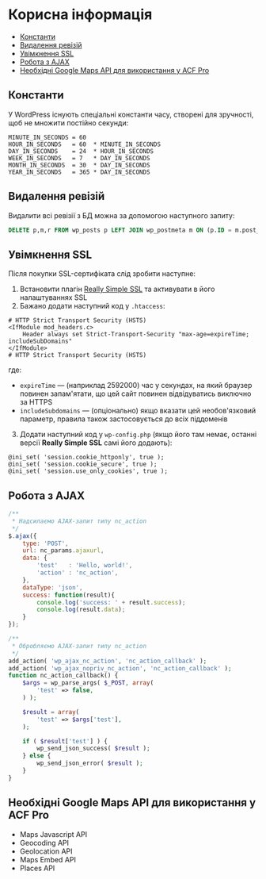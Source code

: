 # Корисна інформація

* [Константи](#константи)
* [Видалення ревізій](#видалення-ревізій)
* [Увімкнення SSL](#увімкнення-ssl)
* [Робота з AJAX](#робота-з-ajax)
* [Необхідні Google Maps API для використання у ACF Pro](#необхідні-google-maps-api-для-використання-у-acf-pro)

## Константи

У WordPress існують спеціальні константи часу, створені для зручності, щоб не множити постійно секунди:
```
MINUTE_IN_SECONDS = 60
HOUR_IN_SECONDS   = 60  * MINUTE_IN_SECONDS
DAY_IN_SECONDS    = 24  * HOUR_IN_SECONDS
WEEK_IN_SECONDS   = 7   * DAY_IN_SECONDS
MONTH_IN_SECONDS  = 30  * DAY_IN_SECONDS
YEAR_IN_SECONDS   = 365 * DAY_IN_SECONDS
```

## Видалення ревізій

Видалити всі ревізії з БД можна за допомогою наступного запиту:
```sql
DELETE p,m,r FROM wp_posts p LEFT JOIN wp_postmeta m ON (p.ID = m.post_id) LEFT JOIN wp_term_relationships r ON (p.ID = r.object_id) WHERE p.post_type = 'revision';
```

## Увімкнення SSL

Після покупки SSL-сертифіката слід зробити наступне:

1. Встановити плагін [Really Simple SSL](https://wordpress.org/plugins/really-simple-ssl/) та активувати в його налаштуваннях SSL
2. Бажано додати наступний код у `.htaccess`:

```
# HTTP Strict Transport Security (HSTS)
<IfModule mod_headers.c>
	Header always set Strict-Transport-Security "max-age=expireTime; includeSubDomains"
</IfModule>
# HTTP Strict Transport Security (HSTS)
```
где:
* `expireTime` — (наприклад 2592000) час у секундах, на який браузер повинен запам'ятати, що цей сайт повинен відвідуватись виключно за HTTPS
* `includeSubdomains` — (опціонально) якщо вказати цей необов'язковий параметр, правила також застосовується до всіх піддоменів

3. Додати наступний код у `wp-config.php` (якщо його там немає, останні версії **Really Simple SSL** самі його додають):

```
@ini_set( 'session.cookie_httponly', true );
@ini_set( 'session.cookie_secure', true );
@ini_set( 'session.use_only_cookies', true );
```

## Робота з AJAX

```js
/**
 * Надсилаємо AJAX-запит типу nc_action
 */
$.ajax({
	type: 'POST',
	url: nc_params.ajaxurl,
	data: {
		'test'   : 'Hello, world!',
		'action' : 'nc_action',
	},
	dataType: 'json',
	success: function(result){
		console.log('success: ' + result.success);
		console.log(result.data);
	}
});
```

```php
/**
 * Обробляємо AJAX-запит типу nc_action
 */
add_action( 'wp_ajax_nc_action', 'nc_action_callback' );
add_action( 'wp_ajax_nopriv_nc_action', 'nc_action_callback' );
function nc_action_callback() {
	$args = wp_parse_args( $_POST, array(
		'test' => false,
	) );

	$result = array(
		'test' => $args['test'],
	);

	if ( $result['test'] ) {
		wp_send_json_success( $result );
	} else {
		wp_send_json_error( $result );
	}
}
```

## Необхідні Google Maps API для використання у ACF Pro

* Maps Javascript API
* Geocoding API
* Geolocation API
* Maps Embed API
* Places API
